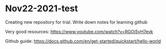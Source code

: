 # Nov22-2021-test
Creating new repository for trial. Write down notes for learning github

Very good resources: https://www.youtube.com/watch?v=RGOj5yH7evk

Github guide: https://docs.github.com/en/get-started/quickstart/hello-world
